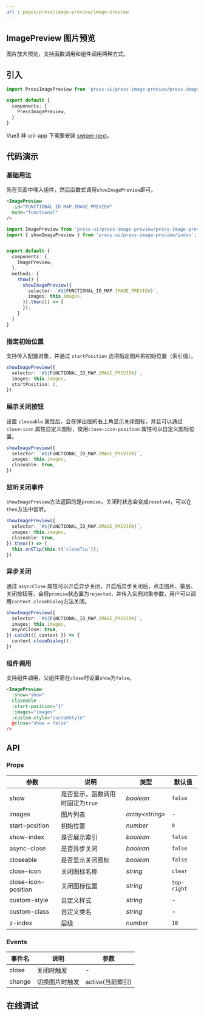 ```yaml
---
url : pages/press/image-preview/image-preview
---
```


## ImagePreview 图片预览

图片放大预览，支持函数调用和组件调用两种方式。


## 引入

```ts
import PressImagePreview from 'press-ui/press-image-preview/press-image-preview';

export default {
  components: {
    PressImagePreview,
  }
}
```

Vue3 非 uni-app 下需要安装 [swiper-next](https://www.npmjs.com/package/swiper-next)。

## 代码演示

### 基础用法

先在页面中埋入组件，然后函数式调用`showImagePreview`即可。


```html
<ImagePreview
  :id="FUNCTIONAL_ID_MAP.IMAGE_PREVIEW"
  mode="functional"
/>
```

```ts
import ImagePreview from 'press-ui/press-image-preview/press-image-preview.vue';
import { showImagePreview } from 'press-ui/press-image-preview/index';


export default {
  components: {
    ImagePreview,
  },
  methods: {
    show() {
      showImagePreview({
        selector: `#${FUNCTIONAL_ID_MAP.IMAGE_PREVIEW}`,
        images: this.images,
      }).then(() => {
      });
    }
  }
}
```

### 指定初始位置

支持传入配置对象，并通过 `startPosition` 选项指定图片的初始位置（索引值）。

```ts
showImagePreview({
  selector: `#${FUNCTIONAL_ID_MAP.IMAGE_PREVIEW}`,
  images: this.images,
  startPosition: 1,
})
```

### 展示关闭按钮

设置 `closeable` 属性后，会在弹出层的右上角显示关闭图标，并且可以通过 `close-icon` 属性自定义图标，使用`close-icon-position` 属性可以自定义图标位置。


```ts
showImagePreview({
  selector: `#${FUNCTIONAL_ID_MAP.IMAGE_PREVIEW}`,
  images: this.images,
  closeable: true,
})
```


### 监听关闭事件

`showImagePreview`方法返回的是`promise`，关闭时状态会变成`resolved`，可以在`then`方法中监听。

```ts
showImagePreview({
  selector: `#${FUNCTIONAL_ID_MAP.IMAGE_PREVIEW}`,
  images: this.images,
  closeable: true,
}).then(() => {
  this.onGTip(this.t('closeTip'));
})
```


### 异步关闭

通过 `asyncClose` 属性可以开启异步关闭，开启后异步关闭后，点击图片、蒙层、关闭按钮等，会将`promise`状态置为`rejected`，并传入实例对象参数，用户可以调用`context.closeDialog`方法关闭。


```ts
showImagePreview({
  selector: `#${FUNCTIONAL_ID_MAP.IMAGE_PREVIEW}`,
  images: this.images,
  asyncClose: true,
}).catch(({ context }) => {
  context.closeDialog();
})
```

### 组件调用

支持组件调用，父组件需在`close`时设置`show`为`false`。

```html
<ImagePreview
  :show="show"
  closeable
  :start-position="1"
  :images="images"
  :custom-style="customStyle"
  @close="show = false"
/>
```



## API

### Props


| 参数                | 说明                             | 类型             | 默认值      |
| ------------------- | -------------------------------- | ---------------- | ----------- |
| show                | 是否显示，函数调用时固定为`true` | _boolean_        | `false`     |
| images              | 图片列表                         | _array<string\>_ | -           |
| start-position      | 初始位置                         | _number_         | `0`         |
| show-index          | 是否展示索引                     | _boolean_        | `false`     |
| async-close         | 是否异步关闭                     | _boolean_        | `false`     |
| closeable           | 是否显示关闭图标                 | _boolean_        | `false`     |
| close-icon          | 关闭图标名称                     | _string_         | `clear`     |
| close-icon-position | 关闭图标位置                     | _string_         | `top-right` |
| custom-style        | 自定义样式                       | _string_         | -           |
| custom-class        | 自定义类名                       | _string_         | -           |
| z-index             | 层级                             | _number_         | `10`        |

### Events

| 事件名 | 说明           | 参数             |
| ------ | -------------- | ---------------- |
| close  | 关闭时触发     | -                |
| change | 切换图片时触发 | active(当前索引) |

## 在线调试

<debug-online />
